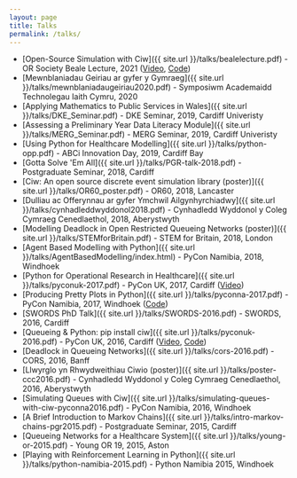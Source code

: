 ```yaml
---
layout: page
title: Talks
permalink: /talks/
---
```


+ [Open-Source Simulation with Ciw]({{ site.url }}/talks/bealelecture.pdf) - OR Society Beale Lecture, 2021 ([Video](https://www.youtube.com/watch?v=jBQCOSKL1ho&feature=youtu.be), [Code](https://github.com/geraintpalmer/Presentations/blob/master/BealeLecture/Beale.ipynb))
+ [Mewnblaniadau Geiriau ar gyfer y Gymraeg]({{ site.url }}/talks/mewnblaniadaugeiriau2020.pdf) - Symposiwm Academaidd Technolegau Iaith Cymru, 2020
+ [Applying Mathematics to Public Services in Wales]({{ site.url }}/talks/DKE_Seminar.pdf) - DKE Seminar, 2019, Cardiff Univeristy
+ [Assessing a Preliminary Year Data Literacy Module]({{ site.url }}/talks/MERG_Seminar.pdf) - MERG Seminar, 2019, Cardiff Univeristy
+ [Using Python for Healthcare Modelling]({{ site.url }}/talks/python-opp.pdf) - ABCi Innovation Day, 2019, Cardiff Bay
+ [Gotta Solve 'Em All]({{ site.url }}/talks/PGR-talk-2018.pdf) - Postgraduate Seminar, 2018, Cardiff
+ [Ciw: An open source discrete event simulation library (poster)]({{ site.url }}/talks/OR60_poster.pdf) - OR60, 2018, Lancaster
+ [Dulliau ac Offerynnau ar gyfer Ymchwil Ailgynhyrchiadwy]({{ site.url }}/talks/cynhadleddwyddonol2018.pdf) - Cynhadledd Wyddonol y Coleg Cymraeg Cenedlaethol, 2018, Aberystwyth 
+ [Modelling Deadlock in Open Restricted Queueing Networks (poster)]({{ site.url }}/talks/STEMforBritain.pdf) - STEM for Britain, 2018, London
+ [Agent Based Modelling with Python]({{ site.url }}/talks/AgentBasedModelling/index.html) - PyCon Namibia, 2018, Windhoek
+ [Python for Operational Research in Healthcare]({{ site.url }}/talks/pyconuk-2017.pdf) - PyCon UK, 2017, Cardiff ([Video](https://www.youtube.com/watch?v=CcEURL392-w))
+ [Producing Pretty Plots in Python]({{ site.url }}/talks/pyconna-2017.pdf) - PyCon Namibia, 2017, Windhoek ([Code](https://github.com/geraintpalmer/Presentations/blob/master/PyConNamibia2017/PyCon%20Namibia%202017.ipynb))
+ [SWORDS PhD Talk]({{ site.url }}/talks/SWORDS-2016.pdf) - SWORDS, 2016, Cardiff
+ [Queueing & Python: pip install ciw]({{ site.url }}/talks/pyconuk-2016.pdf) - PyCon UK, 2016, Cardiff ([Video](https://www.youtube.com/watch?v=0_sIus0mPSM), [Code](https://github.com/geraintpalmer/Presentations/blob/master/PyConUK2016/PyConUK%202016.ipynb))
+ [Deadlock in Queueing Networks]({{ site.url }}/talks/cors-2016.pdf) - CORS, 2016, Banff 
+ [Llwyrglo yn Rhwydweithiau Ciwio (poster)]({{ site.url }}/talks/poster-ccc2016.pdf) - Cynhadledd Wyddonol y Coleg Cymraeg Cenedlaethol, 2016, Aberystwyth 
+ [Simulating Queues with Ciw]({{ site.url }}/talks/simulating-queues-with-ciw-pyconna2016.pdf) - PyCon Namibia, 2016, Windhoek
+ [A Brief Introduction to Markov Chains]({{ site.url }}/talks/intro-markov-chains-pgr2015.pdf) - Postgraduate Seminar, 2015, Cardiff
+ [Queueing Networks for a Healthcare System]({{ site.url }}/talks/young-or-2015.pdf) - Young OR 19, 2015, Aston
+ [Playing with Reinforcement Learning in Python]({{ site.url }}/talks/python-namibia-2015.pdf) - Python Namibia 2015, Windhoek
